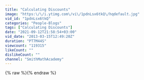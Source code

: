 ```yaml
---
title: "Calculating Discounts"
image: "https:\/\/i.ytimg.com\/vi\/1pdnLsx6tkQ\/hqdefault.jpg"
vid_id: "1pdnLsx6tkQ"
categories: "People-Blogs"
tags: ["Calculating Discounts"]
date: "2021-09-12T21:58:54+03:00"
vid_date: "2013-03-15T12:49:20Z"
duration: "PT7M44S"
viewcount: "119315"
likeCount: ""
dislikeCount: ""
channel: "SmithMathAcademy"
---
```

{% raw %}{% endraw %}
